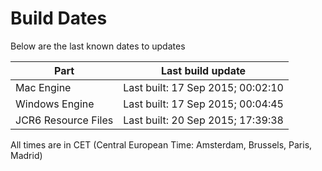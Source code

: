 # Build Dates

Below are the last known dates to updates

Part | Last build update
-----|-----
Mac Engine | Last built: 17 Sep 2015; 00:02:10
Windows Engine | Last built: 17 Sep 2015; 00:04:45
JCR6 Resource Files | Last built: 20 Sep 2015; 17:39:38
All times are in CET (Central European Time: Amsterdam, Brussels, Paris, Madrid)



